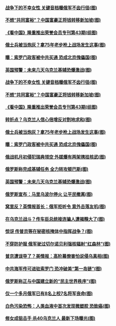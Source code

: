 #### [战争下的不幸女性 关键音档曝俄军不齿行径(图)](../pages/p9/1002128.md) 
#### [不想“共同富裕”？中国富豪正将钱转移新加坡(图)](../pages/p9/1002214.md) 
#### [《看中国》隆重推出荣誉会员专刊第43期(组图)](../pages/p9/1002208.md) 
#### [俄士兵被当炮灰？拿75年老步枪上战场发生这事(图)](../pages/p9/1002140.md) 
#### [曝：索罗门政客被中共买通 恐成北京傀儡国(图)](../pages/p9/1002131.md) 
#### [英国预警：未来几天乌克兰基辅恐爆激战(图)](../pages/p9/1002138.md) 
#### [战争下的不幸女性 关键音档曝俄军不齿行径(图)](../pages/p9/1002128.md) 
#### [不想“共同富裕”？中国富豪正将钱转移新加坡(图)](../pages/p9/1002214.md) 
#### [《看中国》隆重推出荣誉会员专刊第43期(组图)](../pages/p9/1002208.md) 
#### [转折点？乌克兰人信心倍增反对割地求和(图)](../pages/p9/1002210.md) 
#### [俄士兵被当炮灰？拿75年老步枪上战场发生这事(图)](../pages/p9/1002140.md) 
#### [曝：索罗门政客被中共买通 恐成北京傀儡国(图)](../pages/p9/1002131.md) 
#### [俄战机月初侵犯瑞典领空 外媒爆有两架携挂核武(图)](../pages/p9/1002153.md) 
#### [俄罗斯称完成基辅任务 全力转攻顿巴斯(图)](../pages/p9/1002152.md) 
#### [英国预警：未来几天乌克兰基辅恐爆激战(图)](../pages/p9/1002138.md) 
#### [俄罗斯宣布：马里乌波尔停火 让平民撤离(图)](../pages/p9/1002134.md) 
#### [窝里反？英情报首长：俄军拒听令 意外击落友机(图)](../pages/p9/1002117.md) 
#### [在乌克兰战斗？传车臣总统接连骗人遭揭糗大了(图)](../pages/p9/1002039.md) 
#### [惊讶 传普京等在秘密核掩体中指挥战争？(图)](../pages/p9/1002050.md) 
#### [不穿防护服 俄军驶过切尔诺贝利强核辐射“红森林”(图)](../pages/p9/1002109.md) 
#### [普京遭误导了？美情报：高阶幕僚害怕说侵乌真相(图)](../pages/p9/1002105.md) 
#### [中共海军传可进驻索罗门 恐冲破美“第一岛链”(图)](../pages/p9/1002097.md) 
#### [俄罗斯称正与中国建立新的“民主世界秩序”(图)](../pages/p9/1002103.md) 
#### [仅一个多月俄军已有8名上校7名将军丧命(图)](../pages/p9/1002051.md) 
#### [白色污染恐怖：人类血液中首次发现微塑胶 恐致癌(图)](../pages/p9/1002038.md) 
#### [修女成狙击手 杀40乌克兰人 最新下场曝光(图)](../pages/p9/1002036.md) 
